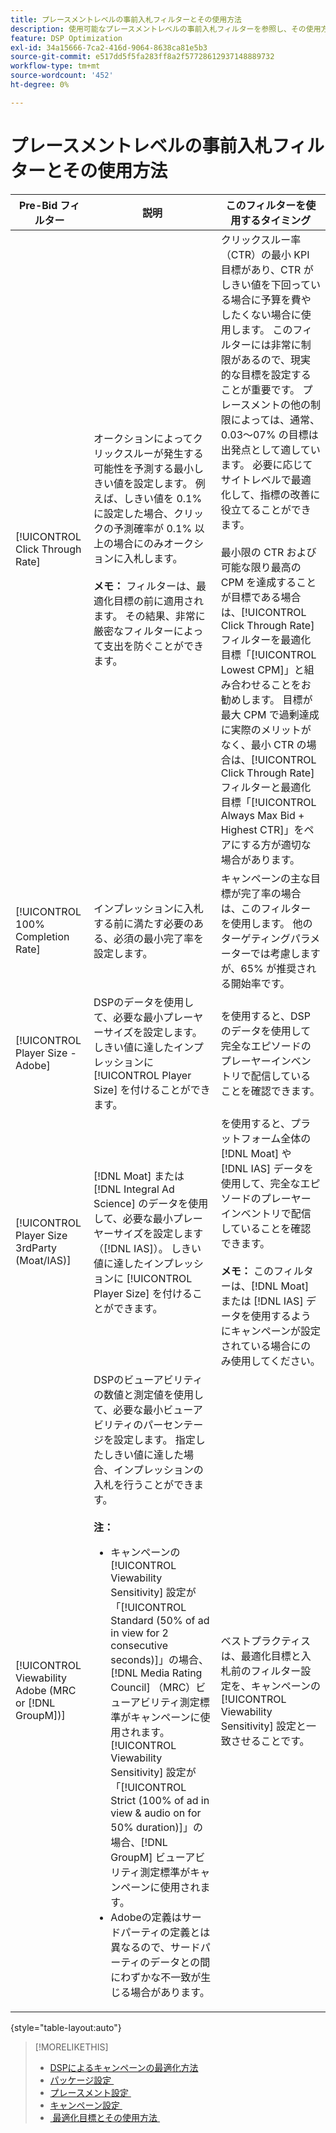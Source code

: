```yaml
---
title: プレースメントレベルの事前入札フィルターとその使用方法
description: 使用可能なプレースメントレベルの事前入札フィルターを参照し、その使用方法を確認します。
feature: DSP Optimization
exl-id: 34a15666-7ca2-416d-9064-8638ca81e5b3
source-git-commit: e517dd5f5fa283ff8a2f57728612937148889732
workflow-type: tm+mt
source-wordcount: '452'
ht-degree: 0%

---
```


# プレースメントレベルの事前入札フィルターとその使用方法

| Pre-Bid フィルター | 説明 | このフィルターを使用するタイミング |
| ---------------| ----------- | ---------------------- |
| [!UICONTROL Click Through Rate] | オークションによってクリックスルーが発生する可能性を予測する最小しきい値を設定します。 例えば、しきい値を 0.1% に設定した場合、クリックの予測確率が 0.1% 以上の場合にのみオークションに入札します。<br><br><b> メモ：</b> フィルターは、最適化目標の前に適用されます。 その結果、非常に厳密なフィルターによって支出を防ぐことができます。 | クリックスルー率（CTR）の最小 KPI 目標があり、CTR がしきい値を下回っている場合に予算を費やしたくない場合に使用します。 このフィルターには非常に制限があるので、現実的な目標を設定することが重要です。 プレースメントの他の制限によっては、通常、0.03～07% の目標は出発点として適しています。 必要に応じてサイトレベルで最適化して、指標の改善に役立てることができます。<br><br> 最小限の CTR および可能な限り最高の CPM を達成することが目標である場合は、[!UICONTROL Click Through Rate] フィルターを最適化目標「[!UICONTROL Lowest CPM]」と組み合わせることをお勧めします。 目標が最大 CPM で過剰達成に実際のメリットがなく、最小 CTR の場合は、[!UICONTROL Click Through Rate] フィルターと最適化目標「[!UICONTROL Always Max Bid + Highest CTR]」をペアにする方が適切な場合があります。 |
| [!UICONTROL 100% Completion Rate] | インプレッションに入札する前に満たす必要のある、必須の最小完了率を設定します。 | キャンペーンの主な目標が完了率の場合は、このフィルターを使用します。 他のターゲティングパラメーターでは考慮しますが、65% が推奨される開始率です。 |
| [!UICONTROL Player Size - Adobe] | DSPのデータを使用して、必要な最小プレーヤーサイズを設定します。 しきい値に達したインプレッションに [!UICONTROL Player Size] を付けることができます。 | を使用すると、DSPのデータを使用して完全なエピソードのプレーヤーインベントリで配信していることを確認できます。 |
| [!UICONTROL Player Size 3rdParty (Moat/IAS)] | [!DNL Moat] または [!DNL Integral Ad Science] のデータを使用して、必要な最小プレーヤーサイズを設定します（[!DNL IAS]）。 しきい値に達したインプレッションに [!UICONTROL Player Size] を付けることができます。 | を使用すると、プラットフォーム全体の [!DNL Moat] や [!DNL IAS] データを使用して、完全なエピソードのプレーヤーインベントリで配信していることを確認できます。<br><br><b> メモ：</b> このフィルターは、[!DNL Moat] または [!DNL IAS] データを使用するようにキャンペーンが設定されている場合にのみ使用してください。 |
| [!UICONTROL Viewability Adobe (MRC or [!DNL GroupM])] | DSPのビューアビリティの数値と測定値を使用して、必要な最小ビューアビリティのパーセンテージを設定します。 指定したしきい値に達した場合、インプレッションの入札を行うことができます。<br><br><b> 注：</b><ul><li>キャンペーンの [!UICONTROL Viewability Sensitivity] 設定が「[!UICONTROL Standard (50% of ad in view for 2 consecutive seconds)]」の場合、[!DNL Media Rating Council] （MRC）ビューアビリティ測定標準がキャンペーンに使用されます。 [!UICONTROL Viewability Sensitivity] 設定が「[!UICONTROL Strict (100% of ad in view & audio on for 50% duration)]」の場合、[!DNL GroupM] ビューアビリティ測定標準がキャンペーンに使用されます。</li><li>Adobeの定義はサードパーティの定義とは異なるので、サードパーティのデータとの間にわずかな不一致が生じる場合があります。</li></ul> | ベストプラクティスは、最適化目標と入札前のフィルター設定を、キャンペーンの [!UICONTROL Viewability Sensitivity] 設定と一致させることです。 |

{style="table-layout:auto"}

>[!MORELIKETHIS]
>
>* [DSPによるキャンペーンの最適化方法 &#x200B;](optimization-how-dsp-optimizes-campaigns.md)
>* [&#x200B; パッケージ設定 &#x200B;](/help/dsp/campaign-management/packages/package-settings.md)
>* [&#x200B; プレースメント設定 &#x200B;](/help/dsp/campaign-management/placements/placement-settings.md)
>* [&#x200B; キャンペーン設定 &#x200B;](/help/dsp/campaign-management/campaigns/campaign-settings.md)
>* [&#x200B; 最適化目標とその使用方法 &#x200B;](optimization-goals.md)
